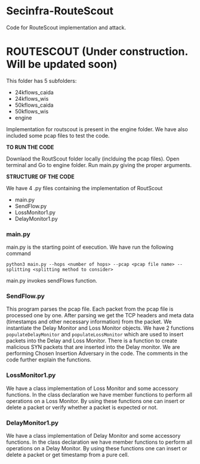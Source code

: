 # Secinfra-RouteScout
Code for RouteScout implementation and attack.


# ROUTESCOUT (Under construction. Will be updated soon)

This folder has 5 subfolders:
* 24kflows_caida
* 24kflows_wis
* 50kflows_caida
* 50kflows_wis
* engine

Implementation for routscout is present in the engine folder. We have also included some pcap files to test the code.

**TO RUN THE CODE**

Downlaod the RoutScout folder locally (inclduing the pcap files). Open terminal and Go to engine folder. Run main.py giving the proper arguments. 

**STRUCTURE OF THE CODE**

We have 4 .py files containing the implementation of RoutScout

* main.py
* SendFlow.py
* LossMonitor1.py
* DelayMonitor1.py

### main.py

main.py is the starting point of execution. We have run the following command
```
python3 main.py --hops <number of hops> --pcap <pcap file name> --splitting <splitting method to consider>
```
main.py invokes sendFlows function. 

### SendFlow.py

This program parses the pcap file. Each packet from the pcap file is processed one by one. After parsing we get the TCP headers and meta data (timestamps and other necessary information) from the packet. We instantiate the Delay Monitor and Loss Monitor objects. We have 2 functions ``` populateDelayMonitor ``` and ``` populateLossMonitor ``` which are used to insert packets into the Delay and Loss Monitor. There is a function to create malicious SYN packets that are inserted into the Delay monitor. We are performing Chosen Insertion Adversary in the code. The comments in the code further explain the functions.

### LossMonitor1.py

We have a class implementation of Loss Monitor and some accessory functions. In the class declaration we have member functions to perform all operations on a Loss Monitor. By using these functions one can insert or delete a packet or verify whether a packet is expected or not. 

### DelayMonitor1.py

We have a class implementation of Delay Monitor and some accessory functions. In the class declaration we have member functions to perform all operations on a Delay Monitor. By using these functions one can insert or delete a packet or get timestamp from a pure cell. 
